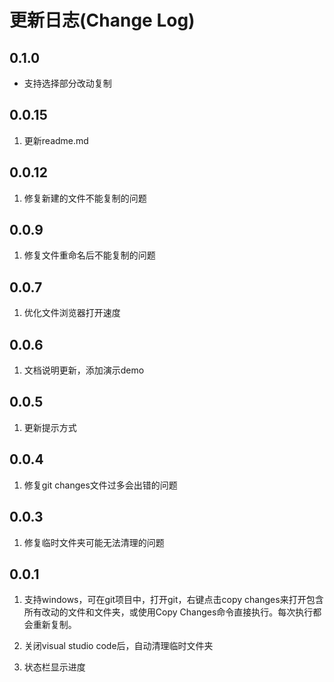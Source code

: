 # 更新日志(Change Log)

## 0.1.0

- 支持选择部分改动复制

## 0.0.15

1. 更新readme.md

## 0.0.12

1. 修复新建的文件不能复制的问题

## 0.0.9

1. 修复文件重命名后不能复制的问题

## 0.0.7

1. 优化文件浏览器打开速度

## 0.0.6

1. 文档说明更新，添加演示demo

## 0.0.5

1. 更新提示方式

## 0.0.4

1. 修复git changes文件过多会出错的问题

## 0.0.3

1. 修复临时文件夹可能无法清理的问题

## 0.0.1

1. 支持windows，可在git项目中，打开git，右键点击copy changes来打开包含所有改动的文件和文件夹，或使用Copy Changes命令直接执行。每次执行都会重新复制。

2. 关闭visual studio code后，自动清理临时文件夹

3. 状态栏显示进度
